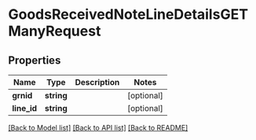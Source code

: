 # GoodsReceivedNoteLineDetailsGETManyRequest

## Properties
Name | Type | Description | Notes
------------ | ------------- | ------------- | -------------
**grnid** | **string** |  | [optional] 
**line_id** | **string** |  | [optional] 

[[Back to Model list]](../README.md#documentation-for-models) [[Back to API list]](../README.md#documentation-for-api-endpoints) [[Back to README]](../README.md)



